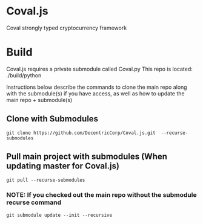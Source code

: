 # Coval.js
Coval strongly typed cryptocurrency framework

# Build

Coval.js requires a private submodule called Coval.py
This repo is located: ./build/python 

Instructions below describe the commands to clone the main repo along with the submodule(s) if you have access, as well as how to update the main repo + submodule(s)

## Clone with Submodules
`git clone https://github.com/DecentricCorp/Coval.js.git  --recurse-submodules`

## Pull main project with submodules (When updating master for Coval.js)
`git pull --recurse-submodules`

### NOTE: If you checked out the main repo without the submodule recurse command

`git submodule update --init --recursive`
